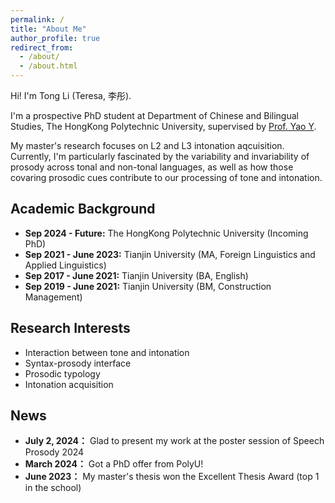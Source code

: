 ```yaml
---
permalink: /
title: "About Me"
author_profile: true
redirect_from: 
  - /about/
  - /about.html
---
```




Hi! I'm Tong Li (Teresa, 李彤). 

I'm a prospective PhD student at Department of Chinese and Bilingual Studies, The HongKong Polytechnic University, supervised by [Prof. Yao Y](https://research.polyu.edu.hk/en/persons/yao-yao). 

My master's research focuses on L2 and L3 intonation aqcuisition. Currently, I'm particularly fascinated by the variability and invariability of prosody across tonal and non-tonal languages, as well as how those covaring prosodic cues contribute to our processing of tone and intonation. 

## Academic Background
- **Sep 2024 - Future:** The HongKong Polytechnic University (Incoming PhD) <br>
- **Sep 2021 - June 2023:** Tianjin University (MA, Foreign Linguistics and Applied Linguistics) 
- **Sep 2017 - June 2021:** Tianjin University (BA, English) 
- **Sep 2019 - June 2021:** Tianjin University (BM, Construction Management)

## Research Interests
- Interaction between tone and intonation
- Syntax-prosody interface
- Prosodic typology
- Intonation acquisition

## News
- **July 2, 2024：** Glad to present my work at the poster session of Speech Prosody 2024
- **March 2024：** Got a PhD offer from PolyU!
- **June 2023：** My master's thesis won the Excellent Thesis Award (top 1 in the school)

